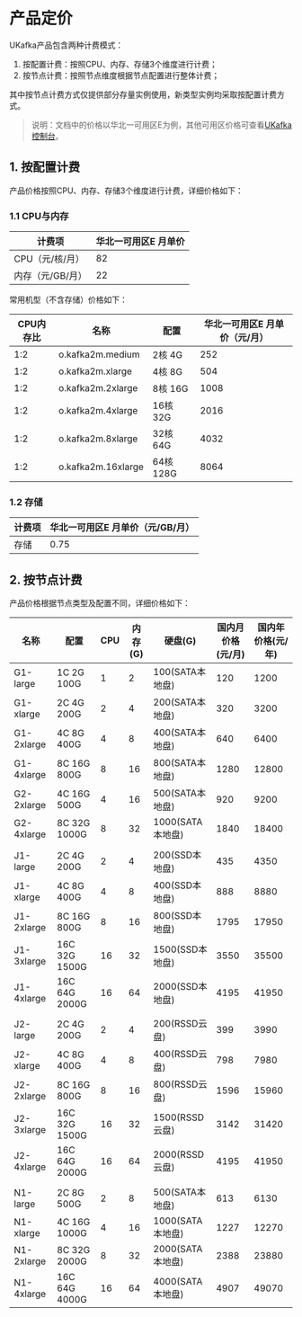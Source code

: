 # 产品定价

UKafka产品包含两种计费模式：

1. 按配置计费：按照CPU、内存、存储3个维度进行计费；
2. 按节点计费：按照节点维度根据节点配置进行整体计费；

其中按节点计费方式仅提供部分存量实例使用，新类型实例均采取按配置计费方式。

> 说明：文档中的价格以华北一可用区E为例，其他可用区价格可查看[UKafka控制台](https://console.ucloud.cn/ukafka/create)。

## 1. 按配置计费

产品价格按照CPU、内存、存储3个维度进行计费，详细价格如下：

### 1.1 CPU与内存

  | 计费项           | 华北一可用区E 月单价 |
  | ---------------- | -------------------- |
  | CPU（元/核/月）  | 82                   |
  | 内存（元/GB/月） | 22                   |

  常用机型（不含存储）价格如下：

  | CPU内存比 | 名称     | 配置     | 华北一可用区E 月单价（元/月） |
  | --------- | ------ | -------- | ------------------------- |
  | 1:2       | o.kafka2m.medium  | 2核 4G   | 252          |
  | 1:2       | o.kafka2m.xlarge  | 4核 8G   | 504       |
  | 1:2       | o.kafka2m.2xlarge | 8核 16G  | 1008           |
  | 1:2       | o.kafka2m.4xlarge | 16核 32G | 2016      |
  | 1:2       | o.kafka2m.8xlarge | 32核 64G | 4032     |
  | 1:2       | o.kafka2m.16xlarge | 64核 128G | 8064     |

### 1.2 存储

  | 计费项 | 华北一可用区E 月单价（元/GB/月） |
  | ------ | --------------------------------- |
  | 存储   | 0.75                              |

## 2. 按节点计费

产品价格根据节点类型及配置不同，详细价格如下：

| 名称       | 配置          | CPU | 内存(G) | 硬盘(G)          | 国内月价格(元/月) | 国内年价格(元/年) |
|------------|---------------|-----|---------|------------------|-------------------|-------------------|
| G1-large   | 1C 2G 100G    | 1   | 2       | 100(SATA本地盘)  | 120               | 1200              |
| G1-xlarge  | 2C 4G 200G    | 2   | 4       | 200(SATA本地盘)  | 320               | 3200              |
| G1-2xlarge | 4C 8G 400G    | 4   | 8       | 400(SATA本地盘)  | 640               | 6400              |
| G1-4xlarge | 8C 16G 800G   | 8   | 16      | 800(SATA本地盘)  | 1280              | 12800             |
| G2-2xlarge | 4C 16G 500G   | 4   | 16      | 500(SATA本地盘)  | 920               | 9200              |
| G2-4xlarge | 8C 32G 1000G  | 8   | 32      | 1000(SATA本地盘) | 1840              | 18400             |
|            |               |     |         |                  |                   |                   |
| J1-large   | 2C 4G 200G    | 2   | 4       | 200(SSD本地盘)   | 435               | 4350              |
| J1-xlarge  | 4C 8G 400G    | 4   | 8       | 400(SSD本地盘)   | 888               | 8880              |
| J1-2xlarge | 8C 16G 800G   | 8   | 16      | 800(SSD本地盘)   | 1795              | 17950             |
| J1-3xlarge | 16C 32G 1500G | 16  | 32      | 1500(SSD本地盘)  | 3550              | 35500             |
| J1-4xlarge | 16C 64G 2000G | 16  | 64      | 2000(SSD本地盘)  | 4195              | 41950             |
|            |               |     |         |                  |                   |                   |
| J2-large   | 2C 4G 200G    | 2   | 4       | 200(RSSD云盘)    | 399               | 3990              |
| J2-xlarge  | 4C 8G 400G    | 4   | 8       | 400(RSSD云盘)    | 798               | 7980              |
| J2-2xlarge | 8C 16G 800G   | 8   | 16      | 800(RSSD云盘)    | 1596              | 15960             |
| J2-3xlarge | 16C 32G 1500G | 16  | 32      | 1500(RSSD云盘)   | 3142              | 31420             |
| J2-4xlarge | 16C 64G 2000G | 16  | 64      | 2000(RSSD云盘)   | 4195              | 41950             |
|            |               |     |         |                  |                   |                   |
| N1-large   | 2C 8G 500G    | 2   | 8       | 500(SATA本地盘)  | 613               | 6130              |
| N1-xlarge  | 4C 16G 1000G  | 4   | 16      | 1000(SATA本地盘) | 1227              | 12270             |
| N1-2xlarge | 8C 32G 2000G  | 8   | 32      | 2000(SATA本地盘) | 2388              | 23880             |
| N1-4xlarge | 16C 64G 4000G | 16  | 64      | 4000(SATA本地盘) | 4907              | 49070             |
